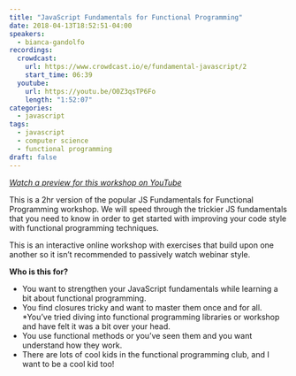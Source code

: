 ```yaml
---
title: "JavaScript Fundamentals for Functional Programming"
date: 2018-04-13T18:52:51-04:00
speakers:
  - bianca-gandolfo
recordings:
  crowdcast:
    url: https://www.crowdcast.io/e/fundamental-javascript/2
    start_time: 06:39
  youtube:
    url: https://youtu.be/O0Z3qsTP6Fo
    length: "1:52:07"
categories:
  - javascript
tags:
  - javascript
  - computer science
  - functional programming
draft: false
---
```


[_Watch a preview for this workshop on YouTube_](https://www.youtube.com/watch?v=9rW0H5FvWeA)

This is a 2hr version of the popular JS Fundamentals for Functional Programming workshop. We will speed through the trickier JS fundamentals that you need to know in order to get started with improving your code style with functional programming techniques.

This is an interactive online workshop with exercises that build upon one another so it isn’t recommended to passively watch webinar style.

**Who is this for?**

* You want to strengthen your JavaScript fundamentals while learning a bit about functional programming.
* You find closures tricky and want to master them once and for all.
*You’ve tried diving into functional programming libraries or workshop and have felt it was a bit over your head.
* You use functional methods or you’ve seen them and you want understand how they work.
* There are lots of cool kids in the functional programming club, and I want to be a cool kid too!
